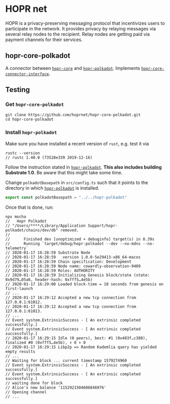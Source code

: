 # HOPR net

HOPR is a privacy-preserving messaging protocol that incentivizes users to participate in the network. It provides privacy by relaying messages via several relay nodes to the recipient. Relay nodes are getting paid via payment channels for their services.

## hopr-core-polkadot

A connector between [`hopr-core`](https://github.com/hoprnet/hopr-core) and [`hopr-polkadot`](https://github.com/hoprnet/hopr-polkadot). Implements [`hopr-core-connector-interface`](https://github.com/hoprnet/hopr-core-connector-interface).

## Testing

### Get `hopr-core-polkadot`

```
git clone https://github.com/hoprnet/hopr-core-polkadot.git
cd hopr-core-polkadot
```

### Install `hopr-polkadot`

Make sure you have installed a recent version of `rust`, e.g. test it via 

```
rustc --version
// rustc 1.40.0 (73528e339 2019-12-16)
```

Follow the instruction stated in [`hopr-polkadot`](https://github.com/hoprnet/hopr-polkadot). **This also includes building Substrate 1.0**. Be aware that this might take some time.

Change `polkadotBasepath` in `src/config.ts` such that it points to the directory in which [`hopr-polkadot`](https://github.com/hoprnet/hopr-polkadot) is installed.

```ts
export const polkadotBasepath = "../../hopr-polkadot"
```

Once that is done, run:

```
npx mocha
//   Hopr Polkadot
// "/Users/****/Library/Application Support/hopr-polkadot/chains/dev/db" removed.
//
//      Finished dev [unoptimized + debuginfo] target(s) in 0.39s
//      Running `target/debug/hopr-polkadot --dev --no-mdns --no-telemetry`
// 2020-01-17 16:28:59 Substrate Node
// 2020-01-17 16:28:59   version 1.0.0-5e29413-x86_64-macos
// 2020-01-17 16:28:59 Chain specification: Development
// 2020-01-17 16:28:59 Node name: cowardly-observation-9409
// 2020-01-17 16:28:59 Roles: AUTHORITY
// 2020-01-17 16:28:59 Initializing Genesis block/state (state: 0x9d79…05a6, header-hash: 0xfff5…4e5b)
// 2020-01-17 16:29:00 Loaded block-time = 10 seconds from genesis on first-launch
// ...
// 2020-01-17 16:29:12 Accepted a new tcp connection from 127.0.0.1:61012.
// 2020-01-17 16:29:12 Accepted a new tcp connection from 127.0.0.1:61013.
// ...
// Event system.ExtrinsicSuccess - [ An extrinsic completed successfully.]
// Event system.ExtrinsicSuccess - [ An extrinsic completed successfully.]
// 2020-01-17 16:29:15 Idle (0 peers), best: #1 (0x403f…c380), finalized #0 (0xfff5…4e5b), ⬇ 0 ⬆ 0
// 2020-01-17 16:29:15 Libp2p => Random Kademlia query has yielded empty results
// ...
// Waiting for block ... current timestamp 1579274960
// Event system.ExtrinsicSuccess - [ An extrinsic completed successfully.]
// Event system.ExtrinsicSuccess - [ An extrinsic completed successfully.]
// waiting done for block
// Alice's new balance '1152921504606846976'
// Opening channel
// ...
```
